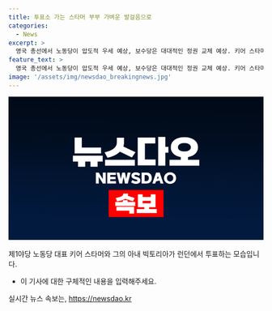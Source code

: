 ```yaml
---
title: 투표소 가는 스타머 부부 가벼운 발걸음으로
categories:
  - News
excerpt: >
  영국 총선에서 노동당이 압도적 우세 예상, 보수당은 대대적인 정권 교체 예상. 키어 스타머 대표와 아내가 투표소에서 투표. 14년만의 대대적인 정권교체가 예상되는 가운데, 영국 총선일 현지 투표 마감까지 시선 집중. (150자)
feature_text: >
  영국 총선에서 노동당이 압도적 우세 예상, 보수당은 대대적인 정권 교체 예상. 키어 스타머 대표와 아내가 투표소에서 투표. 14년만의 대대적인 정권교체가 예상되는 가운데, 영국 총선일 현지 투표 마감까지 시선 집중. (150자)
image: '/assets/img/newsdao_breakingnews.jpg'
---
```


<p><img src="/assets/img/newsdao_breakingnews.jpg" alt="cryptoinkorea 속보" /></p>

<p>제1야당 노동당 대표 키어 스타머와 그의 아내 빅토리아가 런던에서 투표하는 모습입니다.</p>

<ul>
<li>이 기사에 대한 구체적인 내용을 입력해주세요.</li>
</ul>
실시간 뉴스 속보는, <a href="https://newsdao.kr" rel="dofollow">https://newsdao.kr</a>


